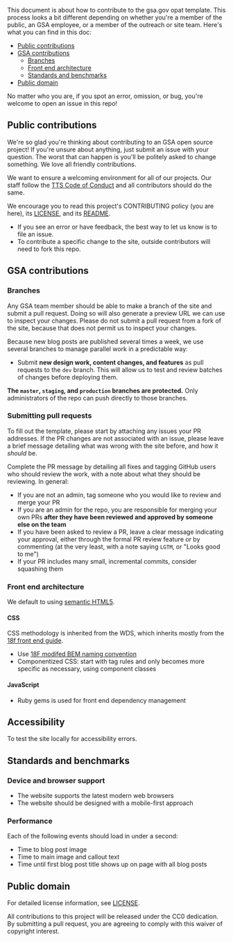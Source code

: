 This document is about how to contribute to the gsa.gov opat template. This process looks a bit different depending on whether you're a member of the public, an GSA employee, or a member of the outreach or site team. Here's what you can find in this doc:

* [Public contributions](#public-contributions)
* [GSA contributions](#gsa-contributions)
    - [Branches](#branches)
    - [Front end architecture](#front-end-architecture)
    - [Standards and benchmarks](#standards-and-benchmarks)
* [Public domain](#public-domain)

No matter who you are, if you spot an error, omission, or bug, you're welcome to open an issue in this repo!

## Public contributions

We're so glad you're thinking about contributing to an GSA open source project! If you're unsure about anything, just submit an issue with your question. The worst that can happen is you'll be politely asked to change something. We love all friendly contributions.

We want to ensure a welcoming environment for all of our projects. Our staff follow the [TTS Code of Conduct](https://handbook.tts.gsa.gov/code-of-conduct/) and all contributors should do the same.

We encourage you to read this project's CONTRIBUTING policy (you are here), its [LICENSE](LICENSE.md), and its [README](README.md).

* If you see an error or have feedback, the best way to let us know is to file an issue.
* To contribute a specific change to the site, outside contributors will need to fork this repo.

## GSA contributions

### Branches

Any GSA team member should be able to make a branch of the site and submit a pull request. Doing so will also generate a preview URL we can use to inspect your changes. Please do not submit a pull request from a fork of the site, because that does not permit us to inspect your changes.

Because new blog posts are published several times a week, we use several branches to manage parallel work in a predictable way:

* Submit **new design work, content changes, and features** as pull requests to the `dev` branch. This will allow us to test and review batches of changes before deploying them.

**The `master`, `staging`, and `production` branches are protected.** Only administrators of the repo can push directly to those branches. 

### Submitting pull requests

To fill out the template, please start by attaching any issues your PR addresses. If the PR changes are not associated with an issue, please leave a brief message detailing what was wrong with the site before, and how it _should_ be.

Complete the PR message by detailing all fixes and tagging GitHub users who should review the work, with a note about what they should be reviewing. In general:

- If you are not an admin, tag someone who you would like to review and merge your PR
- If you are an admin for the repo, you are responsible for merging your own PRs **after they have been reviewed and approved by someone else on the team**
- If you have been asked to review a PR, leave a clear message indicating your approval, either through the formal PR review feature or by commenting (at the very least, with a note saying `LGTM`, or "Looks good to me")
- If your PR includes many small, incremental commits, consider squashing them

### Front end architecture

We default to using [semantic HTML5](https://developer.mozilla.org/en-US/docs/Glossary/Semantics).

#### CSS

CSS methodology is inherited from the WDS, which inherits mostly from the [18f front end guide](https://pages.18f.gov/frontend/css-coding-styleguide/architecture/).

- Use [18F modifed BEM naming convention](https://pages.18f.gov/frontend/css-coding-styleguide/naming/)
- Componentized CSS: start with tag rules and only becomes more specific as necessary, using component classes

#### JavaScript

- Ruby gems is used for front end dependency management

## Accessibility

To test the site locally for accessibility errors.

## Standards and benchmarks

### Device and browser support

- The website supports the latest modern web browsers
- The website should be designed with a mobile-first approach

### Performance

Each of the following events should load in under a second:

- Time to blog post image
- Time to main image and callout text
- Time until first blog post title shows up on page with all blog posts

## Public domain

For detailed license information, see [LICENSE](LICENSE.md).

All contributions to this project will be released under the CC0 dedication. By submitting a pull request, you are agreeing to comply with this waiver of copyright interest.
